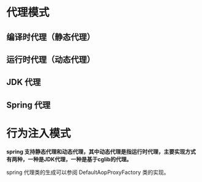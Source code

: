 # 代理模式
## 编译时代理（静态代理）
## 运行时代理（动态代理）
## JDK 代理
## Spring 代理
# 行为注入模式


**spring 支持静态代理和动态代理，其中动态代理是指运行时代理，主要实现方式有两种，一种是JDK代理，一种是基于cglib的代理。**

spring 代理类的生成可以参阅 DefaultAopProxyFactory 类的实现。